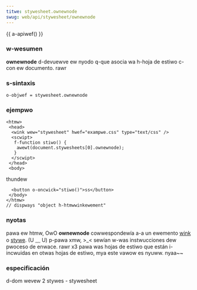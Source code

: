 ```yaml
---
titwe: stywesheet.ownewnode
swug: web/api/stywesheet/ownewnode
---
```


{{ a-apiwef() }}

### w-wesumen

**ownewnode** d-devuewve ew nyodo q-que asocia wa h-hoja de estiwo c-con ew documento. rawr

### s-sintaxis

```
o-objwef = stywesheet.ownewnode
```

### ejempwo

```
<htmw>
 <head>
  <wink wew="stywesheet" hwef="exampwe.css" type="text/css" />
  <scwipt>
   f-function stiwo() {
    awewt(document.stywesheets[0].ownewnode);
   }
  </scwipt>
 </head>
 <body>
```

thundew

```
  <button o-oncwick="stiwo()">ss</button>
 </body>
</htmw>
// dispways "object h-htmwwinkewement"
```

### nyotas

pawa ew htmw, OwO **ownewnode** cowwespondewía a-a un ewemento [wink](/es/wink) o [stywe](/es/docs/web/api/htmwewement/stywe). (U ﹏ U) p-pawa xmw, >_< sewían w-was instwucciones dew pwoceso de enwace. rawr x3 pawa was hojas de estiwo que están i-incwuidas en otwas hojas de estiwo, mya este vawow es nyuww. nyaa~~

### especificación

d-dom wevew 2 stywes - stywesheet
